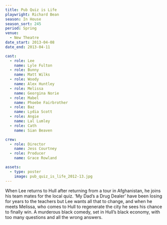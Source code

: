 ```yaml
---
title: Pub Quiz is Life
playwright: Richard Bean
season: In House
season_sort: 245
period: Spring
venue:
  - New Theatre
date_start: 2013-04-08
date_end: 2013-04-11

cast:
  - role: Lee
    name: Lyle Fulton
  - role: Bunny
    name: Matt Wilks
  - role: Woody
    name: Alex Huntley
  - role: Melissa
    name: Georgina Norie
  - role: Mabel
    name: Phoebe Fairbrother
  - role: Baz
    name: Lydia Scott
  - role: Angie
    name: Lal Lumley
  - role: Cath
    name: Sian Beaven

crew:
  - role: Director
    name: Jess Courtney
  - role: Producer
    name: Grace Rowland

assets:
  - type: poster
    image: pub_quiz_is_life_2012-13.jpg
---
```


When Lee returns to Hull after returning from a tour in Afghanistan, he joins his team mates for the local quiz. ‘My Dad’s a Drug Dealer’ have been losing for years to the teachers but Lee wants all that to change, and when he meets Melissa, who comes to Hull to regenerate the city he sees his chance to finally win. A murderous black comedy, set in Hull’s black economy, with too many questions and all the wrong answers.
